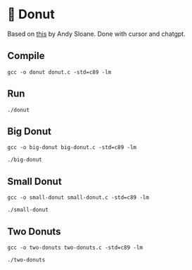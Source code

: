 # 🍩 Donut

Based on [this](https://www.a1k0n.net/2011/07/20/donut-math.html) by Andy Sloane.
Done with cursor and chatgpt.

## Compile

`gcc -o donut donut.c -std=c89 -lm`

## Run

`./donut`

## Big Donut

`gcc -o big-donut big-donut.c -std=c89 -lm`

`./big-donut`

## Small Donut

`gcc -o small-donut small-donut.c -std=c89 -lm`

`./small-donut`

## Two Donuts

`gcc -o two-donuts two-donuts.c -std=c89 -lm`

`./two-donuts`
